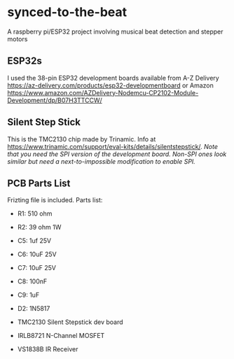 # synced-to-the-beat
A raspberry pi/ESP32 project involving musical beat detection and stepper motors

## ESP32s
I used the 38-pin ESP32 development boards available from A-Z Delivery https://az-delivery.com/products/esp32-developmentboard or Amazon https://www.amazon.com/AZDelivery-Nodemcu-CP2102-Module-Development/dp/B07H3TTCCW/

## Silent Step Stick
This is the TMC2130 chip made by Trinamic. Info at https://www.trinamic.com/support/eval-kits/details/silentstepstick/. _Note that you need the SPI version of the development board. Non-SPI ones look similar but need a next-to-impossible modification to enable SPI._

## PCB Parts List
Frizting file is included. Parts list:
- R1: 510 ohm
- R2: 39 ohm  1W
- C5: 1uf 25V
- C6: 10uF 25V
- C7: 10uF 25V
- C8: 100nF
- C9: 1uF
- D2: 1N5817

- TMC2130 Silent Stepstick dev board
- IRLB8721 N-Channel MOSFET
- VS1838B IR Receiver

